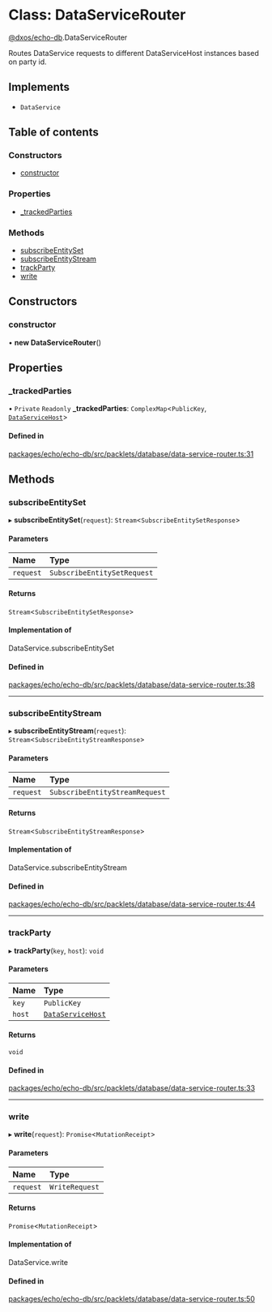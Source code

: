 # Class: DataServiceRouter

[@dxos/echo-db](../modules/dxos_echo_db.md).DataServiceRouter

Routes DataService requests to different DataServiceHost instances based on party id.

## Implements

- `DataService`

## Table of contents

### Constructors

- [constructor](dxos_echo_db.DataServiceRouter.md#constructor)

### Properties

- [\_trackedParties](dxos_echo_db.DataServiceRouter.md#_trackedparties)

### Methods

- [subscribeEntitySet](dxos_echo_db.DataServiceRouter.md#subscribeentityset)
- [subscribeEntityStream](dxos_echo_db.DataServiceRouter.md#subscribeentitystream)
- [trackParty](dxos_echo_db.DataServiceRouter.md#trackparty)
- [write](dxos_echo_db.DataServiceRouter.md#write)

## Constructors

### constructor

• **new DataServiceRouter**()

## Properties

### \_trackedParties

• `Private` `Readonly` **\_trackedParties**: `ComplexMap`<`PublicKey`, [`DataServiceHost`](dxos_echo_db.DataServiceHost.md)\>

#### Defined in

[packages/echo/echo-db/src/packlets/database/data-service-router.ts:31](https://github.com/dxos/dxos/blob/32ae9b579/packages/echo/echo-db/src/packlets/database/data-service-router.ts#L31)

## Methods

### subscribeEntitySet

▸ **subscribeEntitySet**(`request`): `Stream`<`SubscribeEntitySetResponse`\>

#### Parameters

| Name | Type |
| :------ | :------ |
| `request` | `SubscribeEntitySetRequest` |

#### Returns

`Stream`<`SubscribeEntitySetResponse`\>

#### Implementation of

DataService.subscribeEntitySet

#### Defined in

[packages/echo/echo-db/src/packlets/database/data-service-router.ts:38](https://github.com/dxos/dxos/blob/32ae9b579/packages/echo/echo-db/src/packlets/database/data-service-router.ts#L38)

___

### subscribeEntityStream

▸ **subscribeEntityStream**(`request`): `Stream`<`SubscribeEntityStreamResponse`\>

#### Parameters

| Name | Type |
| :------ | :------ |
| `request` | `SubscribeEntityStreamRequest` |

#### Returns

`Stream`<`SubscribeEntityStreamResponse`\>

#### Implementation of

DataService.subscribeEntityStream

#### Defined in

[packages/echo/echo-db/src/packlets/database/data-service-router.ts:44](https://github.com/dxos/dxos/blob/32ae9b579/packages/echo/echo-db/src/packlets/database/data-service-router.ts#L44)

___

### trackParty

▸ **trackParty**(`key`, `host`): `void`

#### Parameters

| Name | Type |
| :------ | :------ |
| `key` | `PublicKey` |
| `host` | [`DataServiceHost`](dxos_echo_db.DataServiceHost.md) |

#### Returns

`void`

#### Defined in

[packages/echo/echo-db/src/packlets/database/data-service-router.ts:33](https://github.com/dxos/dxos/blob/32ae9b579/packages/echo/echo-db/src/packlets/database/data-service-router.ts#L33)

___

### write

▸ **write**(`request`): `Promise`<`MutationReceipt`\>

#### Parameters

| Name | Type |
| :------ | :------ |
| `request` | `WriteRequest` |

#### Returns

`Promise`<`MutationReceipt`\>

#### Implementation of

DataService.write

#### Defined in

[packages/echo/echo-db/src/packlets/database/data-service-router.ts:50](https://github.com/dxos/dxos/blob/32ae9b579/packages/echo/echo-db/src/packlets/database/data-service-router.ts#L50)
